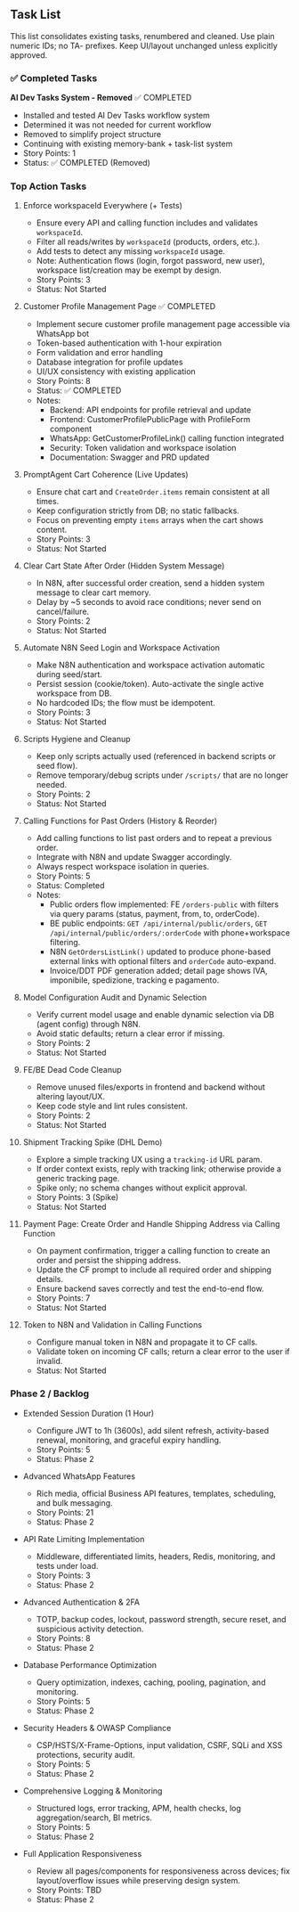 ## Task List

This list consolidates existing tasks, renumbered and cleaned. Use plain numeric IDs; no TA- prefixes. Keep UI/layout unchanged unless explicitly approved.

### ✅ Completed Tasks

**AI Dev Tasks System - Removed** ✅ COMPLETED
- Installed and tested AI Dev Tasks workflow system
- Determined it was not needed for current workflow
- Removed to simplify project structure
- Continuing with existing memory-bank + task-list system
- Story Points: 1
- Status: ✅ COMPLETED (Removed)

### Top Action Tasks

1. Enforce workspaceId Everywhere (+ Tests)
   - Ensure every API and calling function includes and validates `workspaceId`.
   - Filter all reads/writes by `workspaceId` (products, orders, etc.).
   - Add tests to detect any missing `workspaceId` usage.
   - Note: Authentication flows (login, forgot password, new user), workspace list/creation may be exempt by design.
   - Story Points: 3
   - Status: Not Started

2. Customer Profile Management Page ✅ COMPLETED
   - Implement secure customer profile management page accessible via WhatsApp bot
   - Token-based authentication with 1-hour expiration
   - Form validation and error handling
   - Database integration for profile updates
   - UI/UX consistency with existing application
   - Story Points: 8
   - Status: ✅ COMPLETED
   - Notes:
     - Backend: API endpoints for profile retrieval and update
     - Frontend: CustomerProfilePublicPage with ProfileForm component
     - WhatsApp: GetCustomerProfileLink() calling function integrated
     - Security: Token validation and workspace isolation
     - Documentation: Swagger and PRD updated

3. PromptAgent Cart Coherence (Live Updates)
   - Ensure chat cart and `CreateOrder.items` remain consistent at all times.
   - Keep configuration strictly from DB; no static fallbacks.
   - Focus on preventing empty `items` arrays when the cart shows content.
   - Story Points: 3
   - Status: Not Started

4. Clear Cart State After Order (Hidden System Message)
   - In N8N, after successful order creation, send a hidden system message to clear cart memory.
   - Delay by ~5 seconds to avoid race conditions; never send on cancel/failure.
   - Story Points: 2
   - Status: Not Started

5. Automate N8N Seed Login and Workspace Activation
   - Make N8N authentication and workspace activation automatic during seed/start.
   - Persist session (cookie/token). Auto-activate the single active workspace from DB.
   - No hardcoded IDs; the flow must be idempotent.
   - Story Points: 3
   - Status: Not Started

6. Scripts Hygiene and Cleanup
   - Keep only scripts actually used (referenced in backend scripts or seed flow).
   - Remove temporary/debug scripts under `/scripts/` that are no longer needed.
   - Story Points: 2
   - Status: Not Started

7. Calling Functions for Past Orders (History & Reorder)
   - Add calling functions to list past orders and to repeat a previous order.
   - Integrate with N8N and update Swagger accordingly.
   - Always respect workspace isolation in queries.
   - Story Points: 5
   - Status: Completed
   - Notes:
     - Public orders flow implemented: FE `/orders-public` with filters via query params (status, payment, from, to, orderCode).
     - BE public endpoints: `GET /api/internal/public/orders`, `GET /api/internal/public/orders/:orderCode` with phone+workspace filtering.
     - N8N `GetOrdersListLink()` updated to produce phone-based external links with optional filters and `orderCode` auto-expand.
     - Invoice/DDT PDF generation added; detail page shows IVA, imponibile, spedizione, tracking e pagamento.

8. Model Configuration Audit and Dynamic Selection
   - Verify current model usage and enable dynamic selection via DB (agent config) through N8N.
   - Avoid static defaults; return a clear error if missing.
   - Story Points: 2
   - Status: Not Started

9. FE/BE Dead Code Cleanup
   - Remove unused files/exports in frontend and backend without altering layout/UX.
   - Keep code style and lint rules consistent.
   - Story Points: 2
   - Status: Not Started

10. Shipment Tracking Spike (DHL Demo)
    - Explore a simple tracking UX using a `tracking-id` URL param.
    - If order context exists, reply with tracking link; otherwise provide a generic tracking page.
    - Spike only; no schema changes without explicit approval.
    - Story Points: 3 (Spike)
    - Status: Not Started

11. Payment Page: Create Order and Handle Shipping Address via Calling Function
    - On payment confirmation, trigger a calling function to create an order and persist the shipping address.
    - Update the CF prompt to include all required order and shipping details.
    - Ensure backend saves correctly and test the end-to-end flow.
    - Story Points: 7
    - Status: Not Started

12. Token to N8N and Validation in Calling Functions
    - Configure manual token in N8N and propagate it to CF calls.
    - Validate token on incoming CF calls; return a clear error to the user if invalid.
    - Status: Not Started

### Phase 2 / Backlog

- Extended Session Duration (1 Hour)
  - Configure JWT to 1h (3600s), add silent refresh, activity-based renewal, monitoring, and graceful expiry handling.
  - Story Points: 5
  - Status: Phase 2

- Advanced WhatsApp Features
  - Rich media, official Business API features, templates, scheduling, and bulk messaging.
  - Story Points: 21
  - Status: Phase 2

- API Rate Limiting Implementation
  - Middleware, differentiated limits, headers, Redis, monitoring, and tests under load.
  - Story Points: 3
  - Status: Phase 2

- Advanced Authentication & 2FA
  - TOTP, backup codes, lockout, password strength, secure reset, and suspicious activity detection.
  - Story Points: 8
  - Status: Phase 2

- Database Performance Optimization
  - Query optimization, indexes, caching, pooling, pagination, and monitoring.
  - Story Points: 5
  - Status: Phase 2

- Security Headers & OWASP Compliance
  - CSP/HSTS/X-Frame-Options, input validation, CSRF, SQLi and XSS protections, security audit.
  - Story Points: 5
  - Status: Phase 2

- Comprehensive Logging & Monitoring
  - Structured logs, error tracking, APM, health checks, log aggregation/search, BI metrics.
  - Story Points: 5
  - Status: Phase 2

- Full Application Responsiveness
  - Review all pages/components for responsiveness across devices; fix layout/overflow issues while preserving design system.
  - Story Points: TBD
  - Status: Phase 2


